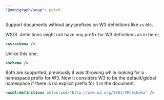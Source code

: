 ```yaml
---
"@omnigraph/soap": patch
---
```


Support documents without any prefixes on W3 definitions like `xs` etc.

WSDL definitions might not have any prefix for W3 definitions as in here;
```xml
<xs:schema />
```
Unlike this one;
```xml
<schema />
```

Both are supported, previously it was throwing while looking for a namespace prefix for W3. Now it considers W3 to be the default/global namespace if there is no explicit prefix for it in the document.

```xml
<wsdl:definitions xmlns:xsd="http://www.w3.org/2001/XMLSchema" />
```
